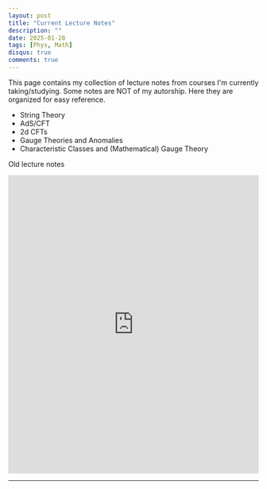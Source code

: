 ```yaml
---
layout: post
title: "Current Lecture Notes"
description: ""
date: 2025-01-28
tags: [Phys, Math]
disqus: true
comments: true
--- 
```

<!--more-->
This page contains my collection of lecture notes from courses I'm currently taking/studying.
Some notes are NOT of my autorship. Here they are organized for easy reference. 
- String Theory
- AdS/CFT
- 2d CFTs
- Gauge Theories and Anomalies
- Characteristic Classes and (Mathematical) Gauge Theory


Old lecture notes
<div style="margin:0 auto;text-align:center">
<iframe src="https://drive.google.com/embeddedfolderview?id=1fuM0y2sOIf4V_Pw_VRbnwYi_KdiWC6KG#list" style="width: 100%; height: 600px; border: 0;"></iframe>
</div>

---

